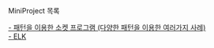 MiniProject 목록

<a href="https://github.com/simjunbo/PatternPlayGround">
- 패턴을 이용한 소켓 프로그램 (다양한 패턴을 이용한 여러가지 사례)
</a>
<br>
<a href="https://github.com/simjunbo/ELK">
- ELK 
</a>


